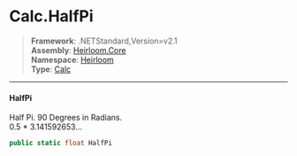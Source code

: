 # Calc.HalfPi

> **Framework**: .NETStandard,Version=v2.1  
> **Assembly**: [Heirloom.Core][0]  
> **Namespace**: [Heirloom][0]  
> **Type**: [Calc][1]  

--------------------------------------------------------------------------------

#### HalfPi

Half Pi. 90 Degrees in Radians.  
 0.5 * 3.141592653...

```cs
public static float HalfPi
```

[0]: ../Heirloom.Core.md
[1]: Heirloom.Calc.md
